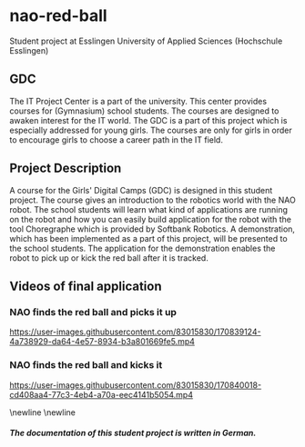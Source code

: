 # nao-red-ball
Student project at Esslingen University of Applied Sciences (Hochschule Esslingen)

## GDC
The IT Project Center is a part of the university. This center provides courses for (Gymnasium) school students.
The courses are designed to awaken interest for the IT world. The GDC is a part of this project which
is especially addressed for young girls. The courses are only for girls in order to encourage girls to choose a career path
in the IT field.

## Project Description
A course for the Girls' Digital Camps (GDC) is designed in this student project. The course gives an introduction to the
robotics world with the NAO robot. The school students will learn what kind of applications are running on the robot and
how you can easily build  application for the robot with the tool Choregraphe which is provided by Softbank Robotics. A 
demonstration, which has been implemented as a part of this project, will be presented to the school students. The 
application for the demonstration enables the robot to pick up or kick the red ball after it is tracked.

## Videos of final application

### NAO finds the red ball and picks it up
https://user-images.githubusercontent.com/83015830/170839124-4a738929-da64-4e57-8934-b3a801669fe5.mp4

### NAO finds the red ball and kicks it


https://user-images.githubusercontent.com/83015830/170840018-cd408aa4-77c3-4eb4-a70a-eec4141b5054.mp4



\newline
\newline


##### The documentation of this student project is written in German.
